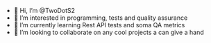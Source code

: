 - 👋 Hi, I’m @TwoDotS2
- 👀 I’m interested in programming, tests and quality assurance
- 🌱 I’m currently learning Rest API tests and soma QA metrics
- 💞️ I’m looking to collaborate on any cool projects a can give a hand

<!---
TwoDotS2/TwoDotS2 is a ✨ special ✨ repository because its `README.md` (this file) appears on your GitHub profile.
You can click the Preview link to take a look at your changes.
--->
